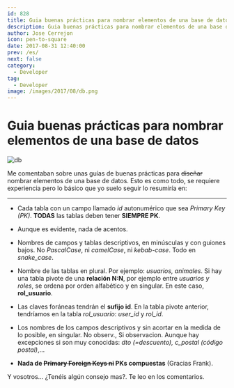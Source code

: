 ```yaml
---
id: 828
title: Guia buenas prácticas para nombrar elementos de una base de datos
description: Guia buenas prácticas para nombrar elementos de una base de datos
author: Jose Cerrejon
icon: pen-to-square
date: 2017-08-31 12:40:00
prev: /es/
next: false
category:
  - Developer
tag:
  - Developer
image: /images/2017/08/db.png
---
```


# Guia buenas prácticas para nombrar elementos de una base de datos

![db](/images/2017/08/db.png)

Me comentaban sobre unas guías de buenas prácticas para ~~diseñar~~ nombrar elementos de una base de datos. Esto es como todo, se requiere experiencia pero lo básico que yo suelo seguir lo resumiría en:

- - -
* Cada tabla con un campo llamado *id* autonumérico que sea *Primary Key (PK)*. **TODAS** las tablas deben tener **SIEMPRE PK**.

* Aunque es evidente, nada de acentos.

* Nombres de campos y tablas descriptivos, en minúsculas y con guiones bajos. No *PascalCase*, ni *camelCase*, ni *kebab-case*. Todo en *snake_case*.

* Nombre de las tablas en plural. Por ejemplo: *usuarios, animales*. Si hay una tabla pivote de una **relación N:N**, por ejemplo entre *usuarios y roles*, se ordena por orden alfabético y en singular. En este caso, **rol_usuario**.

* Las claves foráneas tendrán el **sufijo id**. En la tabla pivote anterior, tendríamos en la tabla *rol_usuario*: *user_id* y *rol_id*.

* Los nombres de los campos descriptivos y sin acortar en la medida de lo posible, en singular. No observ., Si observacion. Aunque hay excepciones si son muy conocidas: *dto (=descuento), c_postal (código postal)*,...

* **Nada de ~~Primary Foreign Keys ni~~ PKs compuestas** (Gracias Frank).

Y vosotros... ¿Tenéis algún consejo mas?. Te leo en los comentarios.